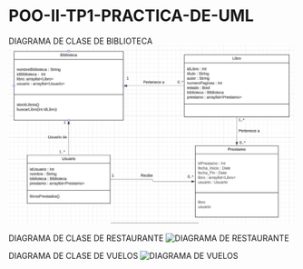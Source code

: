 # POO-II-TP1-PRACTICA-DE-UML
DIAGRAMA DE CLASE DE BIBLIOTECA
![DIAGRAMA DE BIBLIOTECA](https://github.com/Aldo-1803/POO-II-TP1-PRACTICA-DE-UML/blob/e753a466ed820fd70301ec010b2a9e2e55e431f8/Biblioteca.png)

DIAGRAMA DE CLASE DE RESTAURANTE
![DIAGRAMA DE RESTAURANTE]()

DIAGRAMA DE CLASE DE VUELOS
![DIAGRAMA DE VUELOS]()

